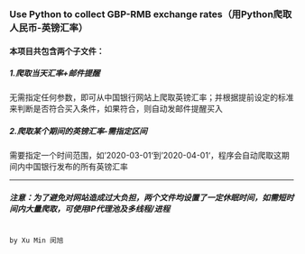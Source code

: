 ### Use Python to collect GBP-RMB exchange rates（用Python爬取人民币-英镑汇率）

#### 本项目共包含两个子文件：
##### *1.爬取当天汇率+邮件提醒*
无需指定任何参数，即可从中国银行网站上爬取英镑汇率；并根据提前设定的标准来判断是否符合买入条件，如果符合，则自动发邮件提醒买入

##### *2.爬取某个期间的英镑汇率-需指定区间*
需要指定一个时间范围，如’2020-03-01‘到’2020-04-01‘，程序会自动爬取这期间内中国银行发布的所有英镑汇率

----
##### ***注意：为了避免对网站造成过大负担，两个文件均设置了一定休眠时间，如需短时间内大量爬取，可使用IP代理池及多线程/进程***
                                                                                 
                                                                           by Xu Min 闵旭
